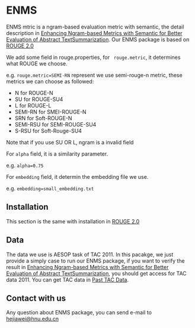 # ENMS
ENMS mtric is a ngram-based evaluation metric with semantic, the detail description in [Enhancing Ngram-based Metrics with Semantic for Better Evaluation of Abstract TextSummarization](https://arxiv.org/submit/2177410/view).
Our ENMS package is based on [ROUGE 2.0](https://github.com/RxNLP/ROUGE-2.0)

We add some field in rouge.properties, for ` rouge.metric`, it determines what ROUGE we choose.

e.g. `rouge.metric=SEMI-RN` represent we use semi-rouge-n metric, these metrics we can choose as followed:


- N for ROUGE-N
- SU for ROUGE-SU4
- L for ROUGE-L
- SEMI-RN for SMEI-ROUGE-N
- SRN for Soft-ROUGE-N
- SEMI-RSU for SEMI-ROUGE-SU4
- S-RSU for Soft-Rouge-SU4
 
Note that if you use SU OR L, ngram is a invalid field

For `alpha` field, it is a similarity parameter.

e.g. `alpha=0.75`

For `embedding` field, it determin the embedding file we use.

e.g. `embedding=small_embedding.txt`



## Installation
This section is the same with  installation in [ROUGE 2.0](https://github.com/RxNLP/ROUGE-2.0)

## Data
The data we use is AESOP task of TAC 2011.
In this pacakge, we just provide a simply case to run our ENMS package, if you want to verify the result in   [Enhancing Ngram-based Metrics with Semantic for Better Evaluation of Abstract TextSummarization](https://arxiv.org/submit/2177410/view), you should get access for TAC data 2011. You can get TAC data in [Past TAC Data](https://tac.nist.gov/data/index.html).

## Contact with us
Any question about ENMS package, you can send e-mail to hejiawei@hnu.edu.cn

